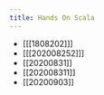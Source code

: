 ```yaml
---
title: Hands On Scala
---
```

* [[[1808202]]]
* [[[202008252]]]
* [[20200831]]
* [[202008311]]
* [[20200903]]
